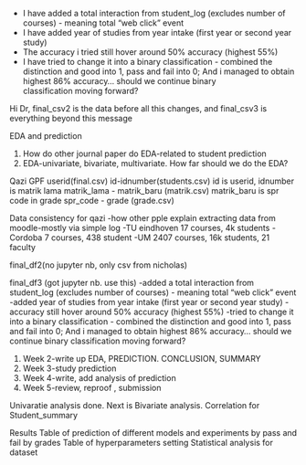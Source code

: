 - I have added a total interaction from student_log (excludes number of courses) - meaning total “web click” event
- ⁠I have added year of studies from year intake (first year or second year study)
- ⁠The accuracy i tried still hover around 50% accuracy (highest 55%)
- ⁠I have tried to change it into a binary classification - combined the distinction and good into 1, pass and fail into 0; And i managed to obtain highest 86% accuracy… should we continue binary classification moving forward?


Hi Dr, final_csv2 is the data before all this changes, and final_csv3 is everything beyond this message

EDA and prediction 

1. How do other journal paper do EDA-related to student prediction
2. EDA-univariate, bivariate, multivariate. How far should we do the EDA?

Qazi GPF
userid(final.csv)
id-idnumber(students.csv) id is userid, idnumber is matrik lama
matrik_lama - matrik_baru (matrik.csv) matrik_baru is spr code in grade
spr_code -  grade (grade.csv) 


Data consistency for qazi
	-how other pple explain extracting data from moodle-mostly via simple log 
	-TU eindhoven 17 courses, 4k students
	-Cordoba 7 courses, 438 student
	-UM 2407 courses, 16k students, 21 faculty



final_df2(no jupyter nb, only csv from nicholas)


final_df3 (got jupyter nb. use this)
	-added a total interaction from student_log (excludes number of courses) - meaning 	total “web click” event
	-added year of studies from year intake (first year or second year study)
	-accuracy still hover around 50% accuracy (highest 55%)
	-tried to change it into a binary classification - combined the distinction and 	good into 1, pass and fail into 0; And i managed to obtain highest 86% accuracy… 	should we continue binary classification moving forward?


1. Week 2-write up EDA, PREDICTION. CONCLUSION, SUMMARY
2. Week 3-study prediction
3. Week 4-write, add analysis of prediction
4. Week 5-review, reproof , submission
 
Univaratie analysis done. Next is Bivariate analysis.
Correlation for Student_summary 

Results
Table of prediction of different models and experiments
	by pass and fail
	by grades
Table of hyperparameters setting
Statistical analysis for dataset 